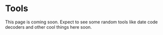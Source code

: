 #  Tools

This page is coming soon. Expect to see some random tools like date code decoders and other cool things here soon.
